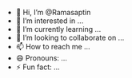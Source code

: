 - 👋 Hi, I’m @Ramasaptin
- 👀 I’m interested in ...
- 🌱 I’m currently learning ...
- 💞️ I’m looking to collaborate on ...
- 📫 How to reach me ...
- 😄 Pronouns: ...
- ⚡ Fun fact: ...

<!---
Ramasaptin/Ramasaptin is a ✨ special ✨ repository because its `README.md` (this file) appears on your GitHub profile.
You can click the Preview link to take a look at your changes.
--->
